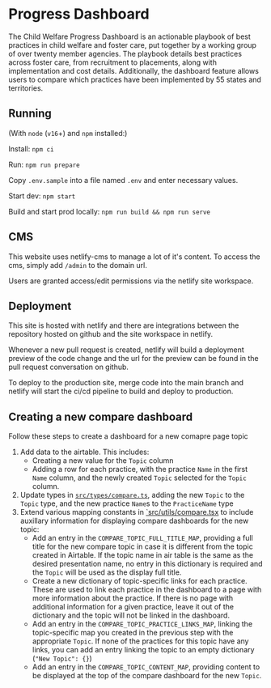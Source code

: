 # Progress Dashboard

The Child Welfare Progress Dashboard is an actionable playbook of best practices in child welfare and foster care, put together by a working group of over twenty member agencies. The playbook details best practices across foster care, from recruitment to placements, along with implementation and cost details. Additionally, the dashboard feature allows users to compare which practices have been implemented by 55 states and territories.

## Running

(With `node` (`v16`+) and `npm` installed:)

Install: `npm ci`

Run: `npm run prepare`

Copy `.env.sample` into a file named `.env` and enter necessary values.

Start dev: `npm start`

Build and start prod locally: `npm run build && npm run serve`

## CMS

This website uses netlify-cms to manage a lot of it's content. To access the cms, simply add `/admin` to the domain url.

Users are granted access/edit permissions via the netlify site workspace.

## Deployment

This site is hosted with netlify and there are integrations between the repository hosted on github and the site workspace in netlify.

Whenever a new pull request is created, netlify will build a deployment preview of the code change and the url for the preview can be found in the pull request conversation on github.

To deploy to the production site, merge code into the main branch and netlify will start the ci/cd pipeline to build and deploy to production.

## Creating a new compare dashboard

Follow these steps to create a dashboard for a new comapre page topic

1. Add data to the airtable. This includes:
   - Creating a new value for the `Topic` column
   - Adding a row for each practice, with the practice `Name` in the first `Name` column, and the newly created `Topic` selected for the `Topic` column.
1. Update types in [`src/types/compare.ts`](/src/types/compare.ts), adding the new `Topic` to the `Topic` type, and the new practice `Name`s to the `PracticeName` type
1. Extend various mapping constants in [`src/utils/compare.tsx](/src/utils/compare.tsx) to include auxillary information for displaying compare dashboards for the new topic:
   - Add an entry in the `COMPARE_TOPIC_FULL_TITLE_MAP`, providing a full title for the new compare topic in case it is different from the topic created in Airtable. If the topic name in air table is the same as the desired presentation name, no entry in this dictionary is required and the `Topic` will be used as the display full title.
   - Create a new dictionary of topic-specific links for each practice. These are used to link each practice in the dashboard to a page with more information about the practice. If there is no page with additional information for a given practice, leave it out of the dictionary and the topic will not be linked in the dashboard.
   - Add an entry in the `COMPARE_TOPIC_PRACTICE_LINKS_MAP`, linking the topic-specific map you created in the previous step with the appropriate `Topic`. If none of the practices for this topic have any links, you can add an entry linking the topic to an empty dictionary (`"New Topic": {}`)
   - Add an entry in the `COMPARE_TOPIC_CONTENT_MAP`, providing content to be displayed at the top of the compare dashboard for the new `Topic`.
